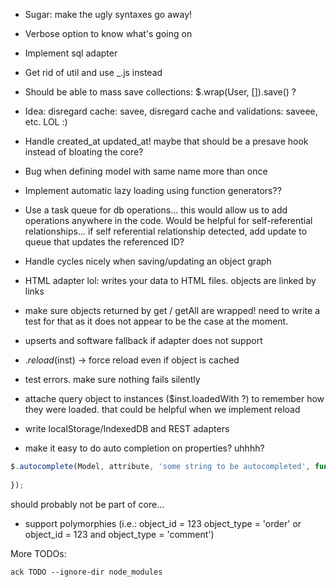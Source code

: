 - Sugar: make the ugly syntaxes go away!
- Verbose option to know what's going on
- Implement sql adapter
- Get rid of util and use _.js instead
- Should be able to mass save collections: $.wrap(User, []).save() ?
- Idea: disregard cache: savee, disregard cache and validations: saveee, etc.  LOL :)
- Handle created_at updated_at! maybe that should be a presave hook instead of bloating the core?
- Bug when defining model with same name more than once
- Implement automatic lazy loading using function generators??
- Use a task queue for db operations... this would allow us to add
operations anywhere in the code. Would be helpful for self-referential
relationships... if self referential relationship detected, add update
to queue that updates the referenced ID?
- Handle cycles nicely when saving/updating an object graph
- HTML adapter lol: writes your data to HTML files. objects are linked
by <a> links

- make sure objects returned by get / getAll are wrapped! need to write a
test for that as it does not appear to be the case at the moment.

- upserts and software fallback if adapter does not support
- $.reload($inst) -> force reload even if object is cached
- test errors. make sure nothing fails silently
- attache query object to instances ($inst.loadedWith ?) to remember how they were loaded.
  that could be helpful when we implement reload

- write localStorage/IndexedDB and REST adapters

- make it easy to do auto completion on properties? uhhhh?

```javascript
$.autocomplete(Model, attribute, 'some string to be autocompleted', function (res) {
  
});
```

should probably not be part of core...

- support polymorphies (i.e.: object_id = 123 object_type = 'order' or object_id = 123 and object_type = 'comment')

More TODOs:

`ack TODO --ignore-dir node_modules`
